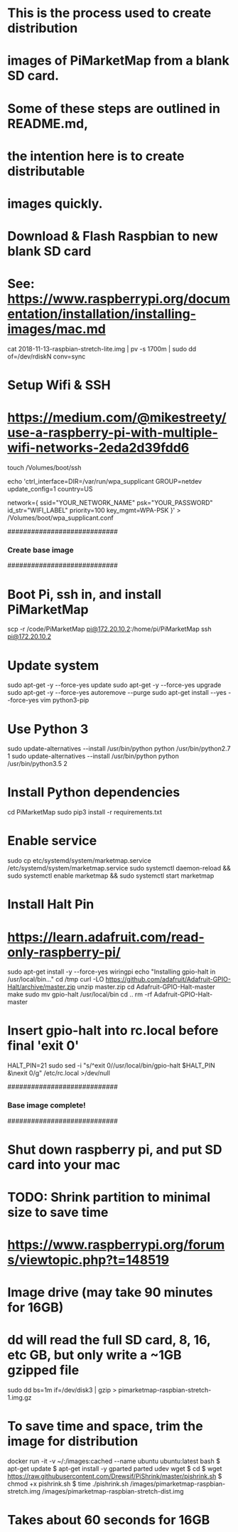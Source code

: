 # This is the process used to create distribution
# images of PiMarketMap from a blank SD card.
# Some of these steps are outlined in README.md,
# the intention here is to create distributable
# images quickly.

# Download & Flash Raspbian to new blank SD card
# See: https://www.raspberrypi.org/documentation/installation/installing-images/mac.md
cat 2018-11-13-raspbian-stretch-lite.img | pv -s 1700m | sudo dd of=/dev/rdiskN conv=sync

# Setup Wifi & SSH
# https://medium.com/@mikestreety/use-a-raspberry-pi-with-multiple-wifi-networks-2eda2d39fdd6
touch /Volumes/boot/ssh

echo 'ctrl_interface=DIR=/var/run/wpa_supplicant GROUP=netdev
update_config=1
country=US

network={
    ssid="YOUR_NETWORK_NAME"
	psk="YOUR_PASSWORD"
	id_str="WIFI_LABEL"
	priority=100
	key_mgmt=WPA-PSK
}' > /Volumes/boot/wpa_supplicant.conf

############################
### Create base image    ###
############################

# Boot Pi, ssh in, and install PiMarketMap
scp -r /code/PiMarketMap pi@172.20.10.2:/home/pi/PiMarketMap
ssh pi@172.20.10.2

# Update system
sudo apt-get -y --force-yes update
sudo apt-get -y --force-yes upgrade
sudo apt-get -y --force-yes autoremove --purge
sudo apt-get install --yes --force-yes vim python3-pip

# Use Python 3
sudo update-alternatives --install /usr/bin/python python /usr/bin/python2.7 1
sudo update-alternatives --install /usr/bin/python python /usr/bin/python3.5 2

# Install Python dependencies
cd PiMarketMap
sudo pip3 install -r requirements.txt

# Enable service
sudo cp etc/systemd/system/marketmap.service /etc/systemd/system/marketmap.service
sudo systemctl daemon-reload && sudo systemctl enable marketmap && sudo systemctl start marketmap

# Install Halt Pin
# https://learn.adafruit.com/read-only-raspberry-pi/
sudo apt-get install -y --force-yes wiringpi
echo "Installing gpio-halt in /usr/local/bin..."
cd /tmp
curl -LO https://github.com/adafruit/Adafruit-GPIO-Halt/archive/master.zip
unzip master.zip
cd Adafruit-GPIO-Halt-master
make
sudo mv gpio-halt /usr/local/bin
cd ..
rm -rf Adafruit-GPIO-Halt-master
# Insert gpio-halt into rc.local before final 'exit 0'
HALT_PIN=21 sudo sed -i "s/^exit 0/\/usr\/local\/bin\/gpio-halt $HALT_PIN \&\\nexit 0/g" /etc/rc.local >/dev/null

############################
### Base image complete! ###
############################

# Shut down raspberry pi, and put SD card into your mac

# TODO: Shrink partition to minimal size to save time
# https://www.raspberrypi.org/forums/viewtopic.php?t=148519

# Image drive (may take 90 minutes for 16GB)
# dd will read the full SD card, 8, 16, etc GB, but only write a ~1GB gzipped file
sudo dd bs=1m if=/dev/disk3 | gzip > pimarketmap-raspbian-stretch-1.img.gz

# To save time and space, trim the image for distribution
docker run -it -v ~/:/images:cached --name ubuntu ubuntu:latest bash
$ apt-get update
$ apt-get install -y gparted parted udev wget
$ cd
$ wget https://raw.githubusercontent.com/Drewsif/PiShrink/master/pishrink.sh
$ chmod +x pishrink.sh
$ time ./pishrink.sh /images/pimarketmap-raspbian-stretch.img /images/pimarketmap-raspbian-stretch-dist.img
# Takes about 60 seconds for 16GB

